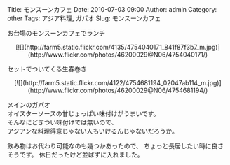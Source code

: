Title: モンスーンカフェ
Date: 2010-07-03 09:00
Author: admin
Category: other
Tags: アジア料理, ガパオ
Slug: モンスーンカフェ

お台場のモンスーンカフェでランチ

<p>
<center>
[![](http://farm5.static.flickr.com/4135/4754040171_841f87f3b7_m.jpg)](http://www.flickr.com/photos/46200029@N06/4754040171/)

</center>
  
セットでついてくる生春巻き

</p>
<p>
<center>
[![](http://farm5.static.flickr.com/4122/4754681194_02047ab114_m.jpg)](http://www.flickr.com/photos/46200029@N06/4754681194/)

</center>
  
メインのガパオ  
オイスターソースの甘じょっぱい味付けがうまいです。  
そんなにどぎつい味付けでは無いので、  
アジアンな料理得意じゃない人もいけるんじゃないだろうか。

</p>
飲み物はお代わり可能なのも幾つかあったので、  
ちょっと長居したい時に良さそうです。  
休日だったけど並ばずに入れました。
